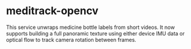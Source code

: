# meditrack-opencv

This service unwraps medicine bottle labels from short videos. It now supports
building a full panoramic texture using either device IMU data or optical flow
to track camera rotation between frames.